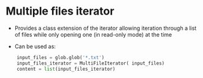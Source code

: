 # Multiple files iterator


- Provides a class extension of the iterator allowing iteration through a list of files while only opening one (in read-only mode) at the time

- Can be used as:
    
```python
    input_files = glob.glob('*.txt')
    input_files_iterator = MultiFileIterator( input_files)
    content = list(input_files_iterator)
```
